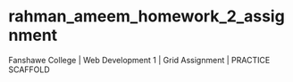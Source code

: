 # rahman_ameem_homework_2_assignment
Fanshawe College | Web Development 1 | Grid Assignment | PRACTICE SCAFFOLD
